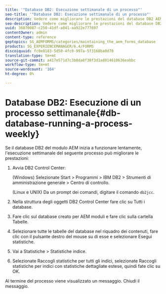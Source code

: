 ```yaml
---
title: '"Database DB2: Esecuzione settimanale di un processo"'
seo-title: '"Database DB2: Esecuzione settimanale di un processo"'
description: Vedere come migliorare le prestazioni del database DB2 AEM moduli.
seo-description: Vedere come migliorare le prestazioni del database DB2 AEM moduli.
uuid: 36070087-c250-41df-a841-aa922e777697
contentOwner: admin
content-type: reference
geptopics: SG_AEMFORMS/categories/maintaining_the_aem_forms_database
products: SG_EXPERIENCEMANAGER/6.4/FORMS
discoiquuid: fc0e8183-5d50-4fc0-997a-5f3168ba0d70
translation-type: tm+mt
source-git-commit: a417e571d7c3b8da8f38f3d1ad814610636eabbc
workflow-type: tm+mt
source-wordcount: '164'
ht-degree: 0%

---
```



# Database DB2: Esecuzione di un processo settimanale{#db-database-running-a-process-weekly}

Se il database DB2 del modulo AEM inizia a funzionare lentamente, l&#39;esecuzione settimanale del seguente processo può migliorare le prestazioni:

1. Avvia DB2 Control Center:

   (Windows) Selezionate Start > Programmi > IBM DB2 > Strumenti di amministrazione generale > Centro di controllo.

   (Linux e UNIX) Da un prompt dei comandi, digitare il comando `db2jcc`.

1. Nella struttura degli oggetti DB2 Control Center fare clic su Tutti i database.
1. Fare clic sul database creato per AEM moduli e fare clic sulla cartella Tabelle.
1. Selezionare tutte le tabelle del database nel riquadro dei contenuti, fare clic con il pulsante destro del mouse su di esse e selezionare Esegui statistiche.
1. Vai a Statistiche > Statistiche indice.
1. Selezionate Raccogli statistiche per tutti gli indici, selezionate Raccogli statistiche per indici con statistiche dettagliate estese, quindi fate clic su OK.

Al termine del processo viene visualizzato un messaggio. Chiudi il messaggio.
